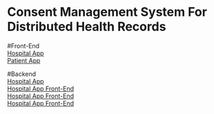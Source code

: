 # Consent Management System For Distributed Health Records

#Front-End 
<br />
[Hospital App](https://github.com/iashtripathy/Hospital-App-Frontend.git)
<br />
[Patient App](https://github.com/iashtripathy/Hospital-App-Frontend.git)
<br />

#Backend
<br />
[Hospital App ](https://github.com/iashtripathy/Hospital-App-Frontend.git)
<br />
[Hospital App Front-End](https://github.com/iashtripathy/Hospital-App-Frontend.git)
<br />
[Hospital App Front-End](https://github.com/iashtripathy/Hospital-App-Frontend.git)
<br />
[Hospital App Front-End](https://github.com/iashtripathy/Hospital-App-Frontend.git)
